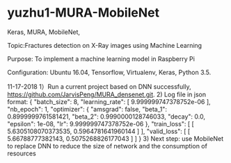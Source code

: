 # yuzhu1-MURA-MobileNet
Keras, MURA, MobileNet, 

Topic:Fractures detection on X-Ray images using Machine Learning

Purpose: To implement a machine learning model in Raspberry Pi

Configuration:
Ubuntu 16.04,
Tensorflow,
Virtualenv,
Keras,
Python 3.5.

11-17-2018
1）Run a current project based on DNN successfully, https://github.com/JarvisPeng/MURA_densenet.git.
2) Log file in json format:
{
    "batch_size": 8,
    "learning_rate": [
        9.999999747378752e-06
    ],
    "nb_epoch": 1,
    "optimizer": {
        "amsgrad": false,
        "beta_1": 0.8999999761581421,
        "beta_2": 0.9990000128746033,
        "decay": 0.0,
        "epsilon": 1e-08,
        "lr": 9.999999747378752e-06
    },
    "train_loss": [
        [
            5.6305108070373535,
            0.5964781641960144
        ]
    ],
    "valid_loss": [
        [
            5.66788777382143,
            0.5075268826177043
        ]
    ]
}
3) Next step: use MobileNet to replace DNN to reduce the size of network and the consumption of resources
